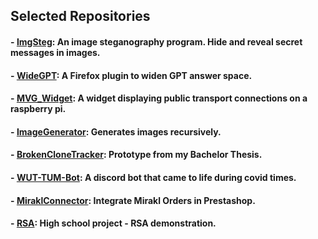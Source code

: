 ## Selected Repositories
#### - [ImgSteg](https://github.com/JThyroff/ImgSteg): An image steganography program. Hide and reveal secret messages in images.
#### - [WideGPT](https://github.com/JThyroff/WideGPT): A Firefox plugin to widen GPT answer space.
#### - [MVG_Widget](https://github.com/JThyroff/MVG_Widget): A widget displaying public transport connections on a raspberry pi.
#### - [ImageGenerator](https://github.com/JThyroff/ImageGenerator): Generates images recursively.
#### - [BrokenCloneTracker](https://github.com/JThyroff/BrokenCloneTracker): Prototype from my Bachelor Thesis.
#### - [WUT-TUM-Bot](https://github.com/JThyroff/WUT-TUM-Bot): A discord bot that came to life during covid times.
#### - [MiraklConnector](https://github.com/JThyroff/miraklconnector): Integrate Mirakl Orders in Prestashop.
#### - [RSA](https://github.com/JThyroff/RSA): High school project - RSA demonstration.
<!--
**JThyroff/JThyroff** is a ✨ _special_ ✨ repository because its `README.md` (this file) appears on your GitHub profile.

Here are some ideas to get you started:

- 🔭 I’m currently working on ...
- 🌱 I’m currently learning ...
- 👯 I’m looking to collaborate on ...
- 🤔 I’m looking for help with ...
- 💬 Ask me about ...
- 📫 How to reach me: ...
- 😄 Pronouns: ...
- ⚡ Fun fact: ...
-->
